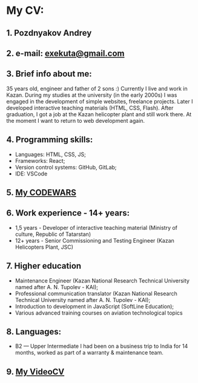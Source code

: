 # My CV:
## 1. Pozdnyakov Andrey
## 2. e-mail: exekuta@gmail.com
## 3. Brief info about me:
35 years old, engineer and father of 2 sons :) Currently I live and work in Kazan. 
During my studies at the university (in the early 2000s) I was engaged in the development of simple websites, freelance projects. Later I developed interactive teaching materials (HTML, CSS, Flash). After graduation, I got a job at the Kazan helicopter plant and still work there. 
At the moment I want to return to web development again.
## 4. Programming skills:
- Languages: HTML, CSS, JS;
- Frameworks: React;
- Version control systems: GitHub, GitLab;
- IDE: VSCode
## 5. [My CODEWARS](https://www.codewars.com/users/exekuta/) 
## 6. Work experience - 14+ years:
- 1,5 years - Developer of interactive teaching material (Ministry of culture, Republic of Tatarstan)
- 12+ years - Senior Commissioning and Testing Engineer (Kazan Helicopters Plant, JSC)
## 7. Higher education
- Maintenance Engineer (Kazan National Research Technical University named after A. N. Tupolev - KAI);
- Professional communication translator (Kazan National Research Technical University named after A. N. Tupolev - KAI);
- Introduction to development in JavaScript (SoftLine Education);
- Various advanced training courses on aviation technological topics
## 8. Languages:
- B2 — Upper Intermediate
I had been on a business trip to India for 14 months, worked as part of a warranty & maintenance team.
## 9. [My VideoCV](https://www.youtube.com/user/GGaRRRiKK/videos)

